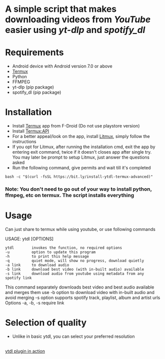 <h1>A simple script that makes downloading videos from <i>YouTube</i> easier using <i>yt-dlp</i> and <i>spotify_dl</i></h1>

# Requirements
* Android device with Android version 7.0 or above
* [Termux](https://f-droid.org/en/packages/com.termux/)
* Python
* FFMPEG
* yt-dlp (pip package)
* spotify_dl (pip package)

# Installation
* Install [Termux](https://f-droid.org/en/packages/com.termux/) app from F-Droid (Do not use playstore version)
* Install [Termux:API](https://f-droid.org/en/packages/com.termux.api/)
* For a better appeal/look on the app, install [Litmux](https://github.com/AvinashReddy3108/LitMux), simply follow the instructions
* If you opt for Litmux, after running the installation cmd, exit the app by entering exit command, twice if it doesn't closes app after single try. You may later be prompt to setup Litmux, just answer the questions asked
* Run the following command, give permits and wait till it's completed
```
bash -c "$(curl -fsSL https://bit.ly/install-ytdl-termux-advanced)"
```
<h3>Note: You don't need to go out of your way to install python, ffmpeg, etc on termux. The script installs everything</h3>

# Usage

Can just share to termux while using youtube, or use following commands

USAGE:  ytdl [OPTIONS]
```
ytdl        invokes the function, no required options
-u          option to update this program
-h          to print this help message
-q          quiet mode, will show no progress, download quietly
-a link     to download audio
-b link     download best video (with in-built audio) available
-s link     download audio from youtube using metadata from any spotify link
```
This command separately downloads best video and best audio available and merges them
use -b option to download video with in-built audio and avoid merging
-s option supports spotify track, playlist, album and artist urls
Options -a, -b, -s require link

# Selection of quality
* Unlike in basic ytdl, you can select your preferred resolution

<br>
<a href="https://bit.ly/ytdl-sample-vid">ytdl plugin in action</a>
